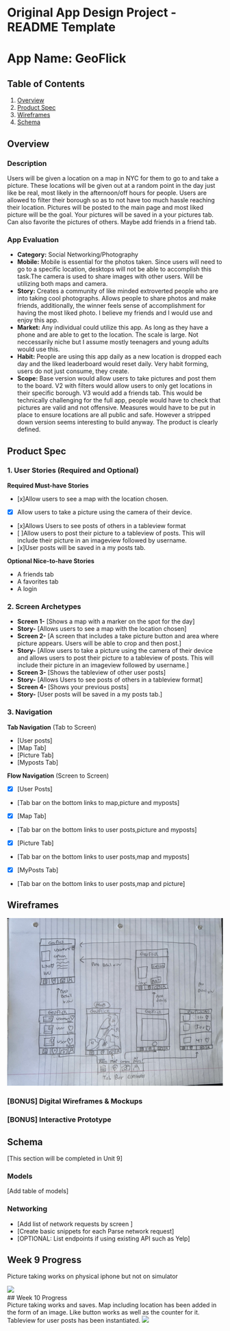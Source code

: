 Original App Design Project - README Template
===

# App Name: GeoFlick

## Table of Contents

1. [Overview](#Overview)
2. [Product Spec](#Product-Spec)
3. [Wireframes](#Wireframes)
4. [Schema](#Schema)

## Overview

### Description

Users will be given a location on a map in NYC for them to go to and take a picture. These locations will be given out at a random point in the day just like be real, most likely in the afternoon/off hours for people. Users are allowed to filter their borough so as to not have too much hassle reaching their location. Pictures will be posted to the main page and most liked picture will be the goal. Your pictures will be saved in a your pictures tab. Can also favorite the pictures of others. Maybe add friends in a friend tab. 

### App Evaluation

- **Category:** Social Networking/Photography
- **Mobile:** Mobile is essential for the photos taken. Since users will need to go to a specific location, desktops will not be able to accomplish this task.The camera is used to share images with other users. Will be utilizing both maps and camera.
- **Story:** Creates a community of like minded extroverted people who are into taking cool photographs. Allows people to share photos and make friends, additionally, the winner feels sense of accomplishment for having the most liked photo. I believe my friends and I would use and enjoy this app.
- **Market:** Any individual could utilize this app. As long as they have a phone and are able to get to the location. The scale is large. Not neccessarily niche but I assume mostly teenagers and young adults would use this.
- **Habit:** People are using this app daily as a new location is dropped each day and the liked leaderboard would reset daily. Very habit forming, users do not just consume, they create.
- **Scope:** Base version would allow users to take pictures and post them to the board. V2 with filters would allow users to only get locations in their specific borough. V3 would add a friends tab. This would be technically challenging for the full app, people would have to check that pictures are valid and not offensive. Measures would have to be put in place to ensure locations are all public and safe. However a stripped down version seems interesting to build anyway. The product is clearly defined.

## Product Spec

### 1. User Stories (Required and Optional)

**Required Must-have Stories**

* [x]Allow users to see a map with the location chosen.
* [x] Allow users to take a picture using the camera of their device.
* [x]Allows Users to see posts of others in a tableview format
* [ ]Allow users to post their picture to a tableview of posts. This will include their picture in an imageview followed by username.
* [x]User posts will be saved in a my posts tab.

**Optional Nice-to-have Stories**

* A friends tab
* A favorites tab
* A login

### 2. Screen Archetypes

* **Screen 1-** [Shows a map with a marker on the spot for the day]
* **Story-** [Allows users to see a map with the location chosen]
* **Screen 2-** [A screen that includes a take picture button and area where picture appears. Users will be able to crop and then post.]
* **Story-** [Allow users to take a picture using the camera of their device and allows users to post their picture to a tableview of posts. This will include their picture in an imageview followed by username.]
* **Screen 3-** [Shows the tableview of other user posts]
* **Story-** [Allows Users to see posts of others in a tableview format]
* **Screen 4-** [Shows your previous posts]
* **Story-** [User posts will be saved in a my posts tab.]


### 3. Navigation

**Tab Navigation** (Tab to Screen)
* [User posts]
* [Map Tab]
* [Picture Tab]
* [Myposts Tab]

**Flow Navigation** (Screen to Screen)

- [x] [User Posts]
* [Tab bar on the bottom links to map,picture and myposts]
- [x] [Map Tab]
* [Tab bar on the bottom links to user posts,picture and myposts]
- [x] [Picture Tab]
* [Tab bar on the bottom links to user posts,map and myposts]
- [x] [MyPosts Tab]
* [Tab bar on the bottom links to user posts,map and picture]


## Wireframes

<img src="https://github.com/marenas1/codepath-capstone/blob/main/Wireframe.jpeg" width=600>

### [BONUS] Digital Wireframes & Mockups

### [BONUS] Interactive Prototype

## Schema 

[This section will be completed in Unit 9]

### Models

[Add table of models]

### Networking

- [Add list of network requests by screen ]
- [Create basic snippets for each Parse network request]
- [OPTIONAL: List endpoints if using existing API such as Yelp]
## Week 9 Progress
Picture taking works on physical iphone but not on simulator
<div>
    <a href="https://www.loom.com/share/262dd4ab82c042af993b079f170a9225">
    </a>
    <a href="https://www.loom.com/share/262dd4ab82c042af993b079f170a9225">
      <img style="max-width:300px;" src="https://cdn.loom.com/sessions/thumbnails/262dd4ab82c042af993b079f170a9225-with-play.gif">
    </a>
  </div>
  ## Week 10 Progress
  <div>
      Picture taking works and saves. Map including location has been added in the form of an image. Like button works as well as the counter for it. Tableview for user posts has been instantiated.
    <a href="https://www.loom.com/share/a863654ca0a34325b9d7795e028d253f">
    </a>
    <a href="https://www.loom.com/share/a863654ca0a34325b9d7795e028d253f">
      <img style="max-width:300px;" src="https://cdn.loom.com/sessions/thumbnails/a863654ca0a34325b9d7795e028d253f-with-play.gif">
    </a>
  </div>
